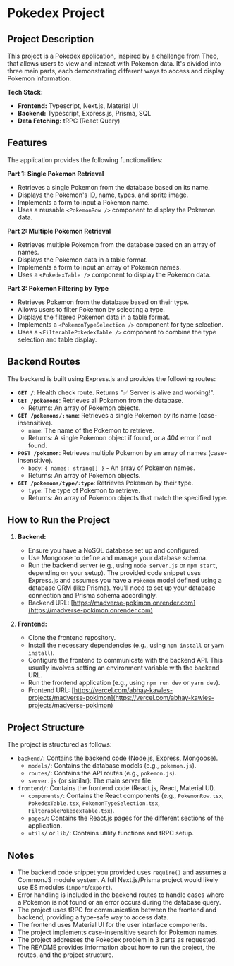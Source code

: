 # Pokedex Project

## Project Description

This project is a Pokedex application, inspired by a challenge from Theo, that allows users to view and interact with Pokemon data. It's divided into three main parts, each demonstrating different ways to access and display Pokemon information.

**Tech Stack:**

* **Frontend:** Typescript, Next.js, Material UI
* **Backend:** Typescript, Express.js, Prisma, SQL
* **Data Fetching:** tRPC (React Query)

## Features

The application provides the following functionalities:

**Part 1: Single Pokemon Retrieval**

* Retrieves a single Pokemon from the database based on its name.
* Displays the Pokemon's ID, name, types, and sprite image.
* Implements a form to input a Pokemon name.
* Uses a reusable `<PokemonRow />` component to display the Pokemon data.

**Part 2: Multiple Pokemon Retrieval**

* Retrieves multiple Pokemon from the database based on an array of names.
* Displays the Pokemon data in a table format.
* Implements a form to input an array of Pokemon names.
* Uses a `<PokedexTable />` component to display the Pokemon data.

**Part 3: Pokemon Filtering by Type**

* Retrieves Pokemon from the database based on their type.
* Allows users to filter Pokemon by selecting a type.
* Displays the filtered Pokemon data in a table format.
* Implements a `<PokemonTypeSelection />` component for type selection.
* Uses a `<FilterablePokedexTable />` component to combine the type selection and table display.

## Backend Routes

The backend is built using Express.js and provides the following routes:

* **`GET /`**:  Health check route.  Returns "✅ Server is alive and working!".
* **`GET /pokemons`**: Retrieves all Pokemon from the database.
    * Returns: An array of Pokemon objects.
* **`GET /pokemons/:name`**: Retrieves a single Pokemon by its name (case-insensitive).
    * `name`: The name of the Pokemon to retrieve.
    * Returns: A single Pokemon object if found, or a 404 error if not found.
* **`POST /pokemon`**: Retrieves multiple Pokemon by an array of names (case-insensitive).
    * `body`:  `{ names: string[] }` - An array of Pokemon names.
    * Returns: An array of Pokemon objects.
* **`GET /pokemons/type/:type`**: Retrieves Pokemon by their type.
    * `type`: The type of Pokemon to retrieve.
    * Returns: An array of Pokemon objects that match the specified type.

## How to Run the Project

1.  **Backend:**
    * Ensure you have a NoSQL database set up and configured.
    * Use Mongoose to define and manage your database schema.
    * Run the backend server (e.g., using `node server.js` or `npm start`, depending on your setup).  The provided code snippet uses Express.js and assumes you have a `Pokemon` model defined using a database ORM (like Prisma).  You'll need to set up your database connection and Prisma schema accordingly.
    * Backend URL:  [https://madverse-pokimon.onrender.com](https://madverse-pokimon.onrender.com)

2.  **Frontend:**
    * Clone the frontend repository.
    * Install the necessary dependencies (e.g., using `npm install` or `yarn install`).
    * Configure the frontend to communicate with the backend API.  This usually involves setting an environment variable with the backend URL.
    * Run the frontend application (e.g., using `npm run dev` or `yarn dev`).
    * Frontend URL: [https://vercel.com/abhay-kawles-projects/madverse-pokimon](https://vercel.com/abhay-kawles-projects/madverse-pokimon)

## Project Structure

The project is structured as follows:

* `backend/`: Contains the backend code (Node.js, Express, Mongoose).
    * `models/`: Contains the database models (e.g., `pokemon.js`).
    * `routes/`: Contains the API routes (e.g., `pokemon.js`).
    * `server.js` (or similar):  The main server file.
* `frontend/`: Contains the frontend code (React.js, React, Material UI).
    * `components/`: Contains the React components (e.g., `PokemonRow.tsx`, `PokedexTable.tsx`, `PokemonTypeSelection.tsx`, `FilterablePokedexTable.tsx`).
    * `pages/`: Contains the React.js pages for the different sections of the application.
    * `utils/` or `lib/`:  Contains utility functions and tRPC setup.

## Notes

* The backend code snippet you provided uses `require()` and assumes a CommonJS module system.  A full Next.js/Prisma project would likely use ES modules (`import`/`export`).
* Error handling is included in the backend routes to handle cases where a Pokemon is not found or an error occurs during the database query.
* The project uses tRPC for communication between the frontend and backend, providing a type-safe way to access data.
* The frontend uses Material UI for the user interface components.
* The project implements case-insensitive search for Pokemon names.
* The project addresses the Pokedex problem in 3 parts as requested.
* The README provides information about how to run the project, the routes, and the project structure.
